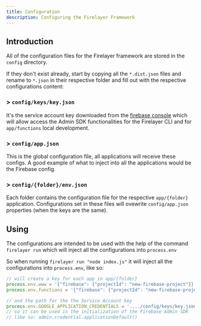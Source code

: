 ```yaml
---
title: Configuration
description: Configuring the Firelayer Framework
---
```


## Introduction

All of the configuration files for the Firelayer framework are stored in the `config` directory.

If they don't exist already, start by copying all the `*.dist.json` files and rename to `*.json` in their respective folder and fill out with the respective configurations content:

### > `config/keys/key.json`
It's the service account key downloaded from the [firebase console](https://console.firebase.google.com/u/0/project/firelayer-boilerplate/settings/serviceaccounts/adminsdk) which will allow access the Admin SDK functionalities for the Firelayer CLI and for `app/functions` local development.

### > `config/app.json`
This is the global configuration file, all applications will receive these configs. A good example of what to inject into all the applications would be the Firebase config.

### > `config/{folder}/env.json`
Each folder contains the configuration file for the respective `app/{folder}` application. Configurations set in these files will ovewrite `config/app.json` properties (when the keys are the same).


## Using

The configurations are intended to be used with the help of the command `firelayer run` which will inject all the configurations into `process.env`

So when running `firelayer run "node index.js"` it will inject all the configurations into `process.env`, like so:
```js
// will create a key for each app in app/{folder}
process.env.www = '{"firebase": {"projectId": "new-firebase-project"}}'
process.env.functions = '{"firebase": {"projectId": "new-firebase-project"}}'

// and the path for the the Service Account key
process.env.GOOGLE_APPLICATION_CREDENTIALS = '..../config/keys/key.json'
// so it can be used in the initialization of the Firebase Admin SDK
// like so: admin.credential.applicationDefault()
```

<!-- ## Multiple Environments (projects) -->
